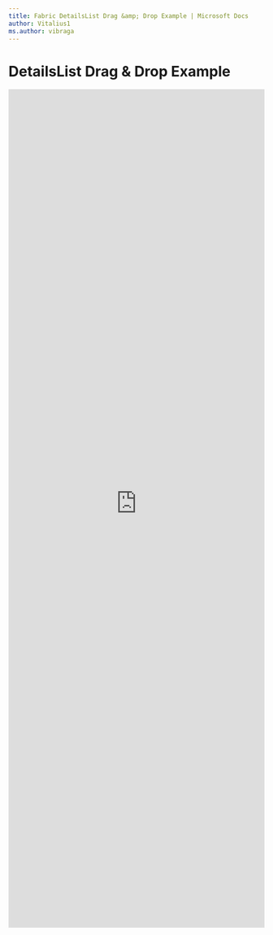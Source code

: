 ```yaml
---
title: Fabric DetailsList Drag &amp; Drop Example | Microsoft Docs
author: Vitalius1
ms.author: vibraga
---
```


# DetailsList Drag &amp; Drop Example

<iframe 
    title='DetailsList Drag &amp; Drop Example'
    src='https://fabricweb.z5.web.core.windows.net/pr-deploy-site/refs/heads/master/fabric-website-resources/dist/index.html#/examples/detailslist/draganddrop?docsExample=true'
    frameborder='no'
    height='1650'
    style='width: 100%;'
>